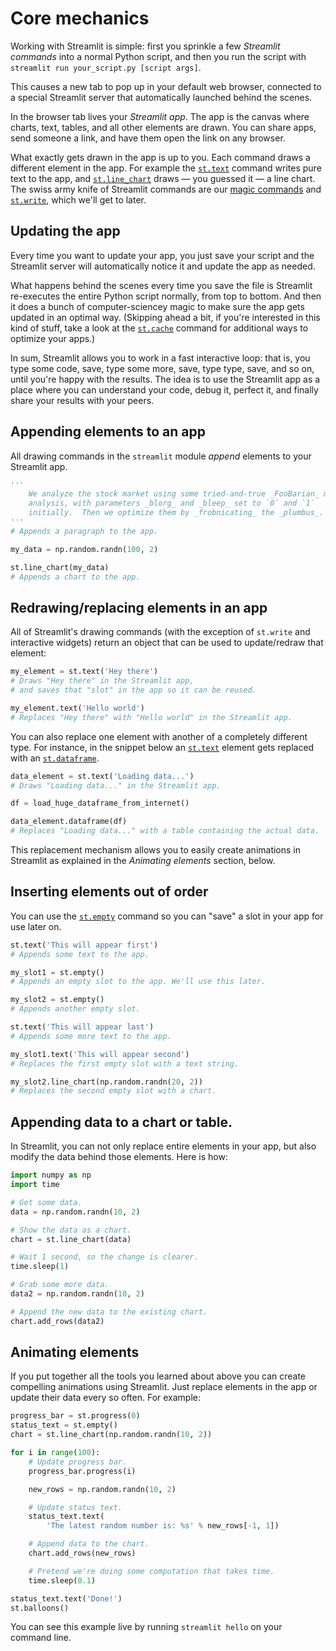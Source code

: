 # Core mechanics

Working with Streamlit is simple: first you sprinkle a few _Streamlit
commands_ into a normal Python script, and then you run the script
with `streamlit run your_script.py [script args]`.

This causes a new tab to pop up in your default web browser, connected to a
special Streamlit server that automatically launched behind the scenes.

In the browser tab lives your _Streamlit app_. The app is the canvas
where charts, text, tables, and all other elements are drawn. You can share
apps, send someone a link, and have them open the link on any browser.

What exactly gets drawn in the app is up to you. Each command draws a
different element in the app. For example the
[`st.text`](api.html#streamlit.text)
command writes pure text to the app, and
[`st.line_chart`](api.html#streamlit.line_chart) draws — you guessed it
— a line chart. The swiss army knife of Streamlit commands are our [magic
commands](api.html#magic-commands) and [`st.write`](api.html#streamlit.cache), which
we'll get to later.

## Updating the app

Every time you want to update your app, you just save your script
and the Streamlit server will automatically notice it and update the app
as needed.

What happens behind the scenes every time you save the file is Streamlit
re-executes the entire Python script normally, from top to bottom. And
then it does a bunch of computer-sciencey magic to make sure the app
gets updated in an optimal way. (Skipping ahead a bit, if you're interested
in this kind of stuff, take a look at the
[`st.cache`](api.html#streamlit.cache) command for additional ways to
optimize your apps.)

In sum, Streamlit allows you to work in a fast interactive loop: that is, you
type some code, save, type some more, save, type type, save, and so on,
until you're happy with the results. The idea is to use the Streamlit
app as a place where you can understand your code, debug it, perfect it,
and finally share your results with your peers.

## Appending elements to an app

All drawing commands in the `streamlit` module _append_ elements to your
Streamlit app.

```python
'''
    We analyze the stock market using some tried-and-true _FooBarian_ model
    analysis, with parameters _blorg_ and _bleep_ set to `0` and `1`
    initially.  Then we optimize them by _frobnicating_ the _plumbus_.
'''
# Appends a paragraph to the app.

my_data = np.random.randn(100, 2)

st.line_chart(my_data)
# Appends a chart to the app.
```

## Redrawing/replacing elements in an app

All of Streamlit's drawing commands (with the exception of `st.write` and
interactive widgets) return an object that can be used to update/redraw that
element:

```python
my_element = st.text('Hey there')
# Draws "Hey there" in the Streamlit app,
# and saves that "slot" in the app so it can be reused.

my_element.text('Hello world')
# Replaces "Hey there" with "Hello world" in the Streamlit app.
```

You can also replace one element with another of a completely different
type. For instance, in the snippet below an [`st.text`](api.html#text)
element gets replaced with an [`st.dataframe`](api.html#dataframe).

```python
data_element = st.text('Loading data...')
# Draws "Loading data..." in the Streamlit app.

df = load_huge_dataframe_from_internet()

data_element.dataframe(df)
# Replaces "Loading data..." with a table containing the actual data.
```

This replacement mechanism allows you to easily create animations in
Streamlit as explained in the _Animating elements_ section, below.

## Inserting elements out of order

You can use the [`st.empty`](api.html#streamlit.empty) command so you can
"save" a slot in your app for use later on.

```python
st.text('This will appear first')
# Appends some text to the app.

my_slot1 = st.empty()
# Appends an empty slot to the app. We'll use this later.

my_slot2 = st.empty()
# Appends another empty slot.

st.text('This will appear last')
# Appends some more text to the app.

my_slot1.text('This will appear second')
# Replaces the first empty slot with a text string.

my_slot2.line_chart(np.random.randn(20, 2))
# Replaces the second empty slot with a chart.
```

## Appending data to a chart or table.

In Streamlit, you can not only replace entire elements in your app, but also
modify the data behind those elements. Here is how:

```python
import numpy as np
import time

# Get some data.
data = np.random.randn(10, 2)

# Show the data as a chart.
chart = st.line_chart(data)

# Wait 1 second, so the change is clearer.
time.sleep(1)

# Grab some more data.
data2 = np.random.randn(10, 2)

# Append the new data to the existing chart.
chart.add_rows(data2)
```

## Animating elements

If you put together all the tools you learned about above you can create
compelling animations using Streamlit. Just replace elements in the app or
update their data every so often. For example:

```python
progress_bar = st.progress(0)
status_text = st.empty()
chart = st.line_chart(np.random.randn(10, 2))

for i in range(100):
    # Update progress bar.
    progress_bar.progress(i)

    new_rows = np.random.randn(10, 2)

    # Update status text.
    status_text.text(
        'The latest random number is: %s' % new_rows[-1, 1])

    # Append data to the chart.
    chart.add_rows(new_rows)

    # Pretend we're doing some computation that takes time.
    time.sleep(0.1)

status_text.text('Done!')
st.balloons()
```

You can see this example live by running `streamlit hello` on your command
line.
